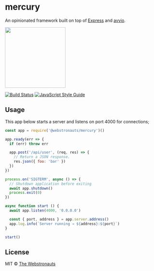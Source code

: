# mercury

An opinionated framework built on top of [Express](https://expressjs.com/) and [avvio](https://www.npmjs.com/package/avvio).

<img src="https://media.giphy.com/media/jaBE1ctpbIv0k/200w_d.gif" width="200" />

[![Build Status](https://semaphoreci.com/api/v1/projects/6c426a6f-60a5-4716-9f09-797a2913ad55/1814984/shields_badge.svg)](https://semaphoreci.com/webstronauts/mercury)
[![JavaScript Style Guide](https://img.shields.io/badge/code_style-standard-brightgreen.svg)](https://standardjs.com)

## Usage

This app below starts a server and listens on port 4000 for connections;

```js
const app = require('@webstronauts/mercury')()

app.ready(err => {
  if (err) throw err

  app.post('/api/user', (req, res) => {
    // Return a JSON response.
    res.json({ foo: 'bar' })
  })
})

process.on('SIGTERM', async () => {
  // Shutdown application before exiting
  await app.shutdown()
  process.exit(0)
})

async function start () {
  await app.listen(4000, '0.0.0.0')

  const { port, address } = app.server.address()
  app.log.info(`Server running → ${address}:${port}`)
}

start()
```

## License

MIT © [The Webstronauts](https://www.webstronauts.co/?utm_source=mercury&utm_medium=github)
